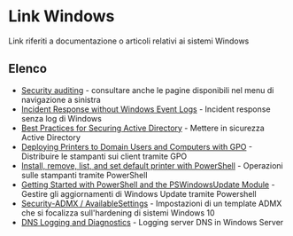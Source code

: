 # Link Windows

Link riferiti a documentazione o articoli relativi ai sistemi Windows

## Elenco

- [Security auditing](https://learn.microsoft.com/en-us/windows/security/threat-protection/auditing/security-auditing-overview) - consultare anche le pagine disponibili nel menu di navigazione a sinistra
- [Incident Response without Windows Event Logs](https://labs.jumpsec.com/no-logs-no-problem-incident-response-without-windows-event-logs/) - Incident response senza log di Windows
- [Best Practices for Securing Active Directory](https://learn.microsoft.com/en-us/windows-server/identity/ad-ds/plan/security-best-practices/best-practices-for-securing-active-directory) - Mettere in sicurezza Active Directory
- [Deploying Printers to Domain Users and Computers with GPO](https://woshub.com/deploy-printers-to-users-gpo/) - Distribuire le stampanti sui client tramite GPO
- [Install, remove, list, and set default printer with PowerShell](https://4sysops.com/archives/install-remove-list-and-set-default-printer-with-powershell/) - Operazioni sulle stampanti tramite PowerShell
- [Getting Started with PowerShell and the PSWindowsUpdate Module](https://adamtheautomator.com/pswindowsupdate/) - Gestire gli aggiornamenti di Windows Update tramite Powershell
- [Security-ADMX / AvailableSettings](https://github.com/Harvester57/Security-ADMX/blob/main/AvailableSettingsEN.md) - Impostazioni di un template ADMX che si focalizza sull'hardening di sistemi Windows 10
- [DNS Logging and Diagnostics](https://learn.microsoft.com/en-us/previous-versions/windows/it-pro/windows-server-2012-r2-and-2012/dn800669(v=ws.11)) - Logging server DNS in Windows Server